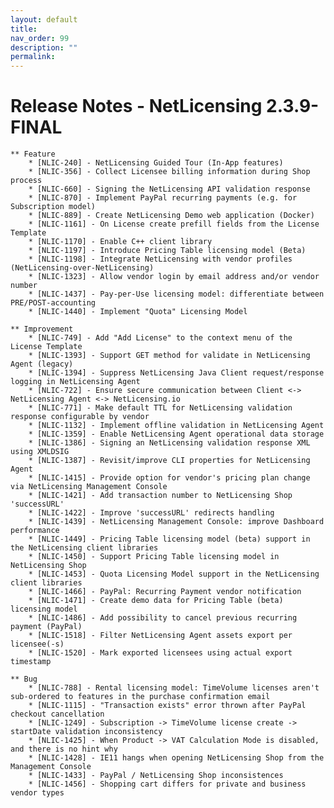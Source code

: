```yaml
---
layout: default
title:
nav_order: 99
description: ""
permalink:
---
```


Release Notes - NetLicensing 2.3.9-FINAL </span>
=======================================================================


    ** Feature
        * [NLIC-240] - NetLicensing Guided Tour (In-App features)
        * [NLIC-356] - Collect Licensee billing information during Shop process
        * [NLIC-660] - Signing the NetLicensing API validation response
        * [NLIC-870] - Implement PayPal recurring payments (e.g. for Subscription model)
        * [NLIC-889] - Create NetLicensing Demo web application (Docker)
        * [NLIC-1161] - On License create prefill fields from the License Template
        * [NLIC-1170] - Enable C++ client library
        * [NLIC-1197] - Introduce Pricing Table licensing model (Beta)
        * [NLIC-1198] - Integrate NetLicensing with vendor profiles (NetLicensing-over-NetLicensing)
        * [NLIC-1323] - Allow vendor login by email address and/or vendor number
        * [NLIC-1437] - Pay-per-Use licensing model: differentiate between PRE/POST-accounting
        * [NLIC-1440] - Implement "Quota" Licensing Model

    ** Improvement
        * [NLIC-749] - Add "Add License" to the context menu of the License Template
        * [NLIC-1393] - Support GET method for validate in NetLicensing Agent (legacy)
        * [NLIC-1394] - Suppress NetLicensing Java Client request/response logging in NetLicensing Agent
        * [NLIC-722] - Ensure secure communication between Client <-> NetLicensing Agent <-> NetLicensing.io
        * [NLIC-771] - Make default TTL for NetLicensing validation response configurable by vendor
        * [NLIC-1132] - Implement offline validation in NetLicensing Agent
        * [NLIC-1359] - Enable NetLicensing Agent operational data storage
        * [NLIC-1386] - Signing an NetLicensing validation response XML using XMLDSIG
        * [NLIC-1387] - Revisit/improve CLI properties for NetLicensing Agent
        * [NLIC-1415] - Provide option for vendor's pricing plan change via NetLicensing Management Console
        * [NLIC-1421] - Add transaction number to NetLicensing Shop 'successURL'
        * [NLIC-1422] - Improve 'successURL' redirects handling
        * [NLIC-1439] - NetLicensing Management Console: improve Dashboard performance
        * [NLIC-1449] - Pricing Table licensing model (beta) support in the NetLicensing client libraries
        * [NLIC-1450] - Support Pricing Table licensing model in NetLicensing Shop
        * [NLIC-1453] - Quota Licensing Model support in the NetLicensing client libraries
        * [NLIC-1466] - PayPal: Recurring Payment vendor notification
        * [NLIC-1471] - Create demo data for Pricing Table (beta) licensing model
        * [NLIC-1486] - Add possibility to cancel previous recurring payment (PayPal)
        * [NLIC-1518] - Filter NetLicensing Agent assets export per licensee(-s)
        * [NLIC-1520] - Mark exported licensees using actual export timestamp

    ** Bug
        * [NLIC-788] - Rental licensing model: TimeVolume licenses aren't sub-ordered to features in the purchase confirmation email
        * [NLIC-1115] - "Transaction exists" error thrown after PayPal checkout cancellation
        * [NLIC-1249] - Subscription -> TimeVolume license create -> startDate validation inconsistency
        * [NLIC-1425] - When Product -> VAT Calculation Mode is disabled, and there is no hint why
        * [NLIC-1428] - IE11 hangs when opening NetLicensing Shop from the Management Console
        * [NLIC-1433] - PayPal / NetLicensing Shop inconsistences
        * [NLIC-1456] - Shopping cart differs for private and business vendor types
